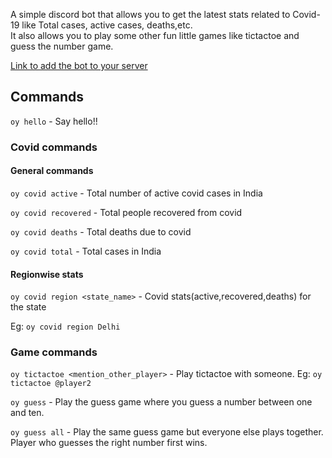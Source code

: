 A simple discord bot that allows you to get the latest stats related to Covid-19 like Total cases, active cases, deaths,etc.  
It also allows you to play some other fun little games like tictactoe and guess the number game.

[Link to add the bot to your server](https://discord.com/api/oauth2/authorize?client_id=829814903195435068&permissions=0&scope=bot)

## Commands   

`oy hello` - Say hello!!

### Covid commands 

#### General commands 

`oy covid active` - Total number of active covid cases in India 

`oy covid recovered` - Total people recovered from covid 

`oy covid deaths` - Total deaths due to covid 

`oy covid total` - Total cases in India 

#### Regionwise stats  
`oy covid region <state_name>` - Covid stats(active,recovered,deaths) for the state  

  Eg: `oy covid region Delhi`
 
### Game commands  
`oy tictactoe <mention_other_player>` - Play tictactoe with someone. Eg: `oy tictactoe @player2`    

`oy guess` - Play the guess game where you guess a number between one and ten.  

`oy guess all` - Play the same guess game but everyone else plays together. Player who guesses the right number first wins.
